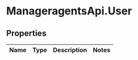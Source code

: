 # ManageragentsApi.User

## Properties
Name | Type | Description | Notes
------------ | ------------- | ------------- | -------------


